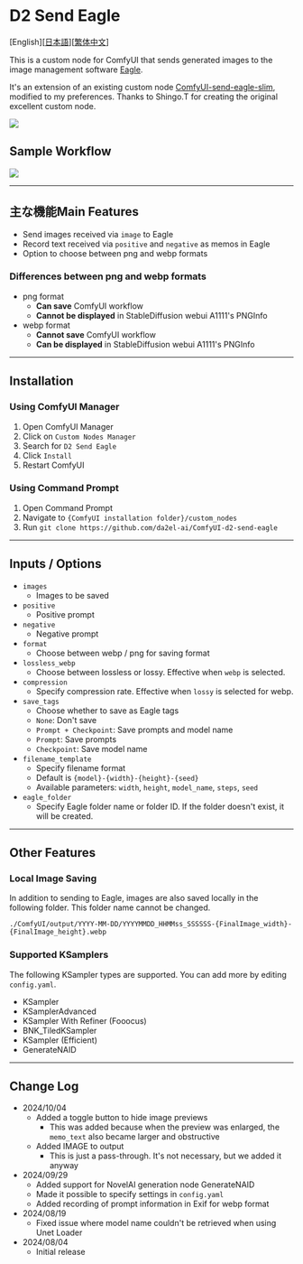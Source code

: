 # D2 Send Eagle

[English][<a href="README_ja.md">日本語</a>][<a href="README_zh.md">繁体中文</a>]

This is a custom node for ComfyUI that sends generated images to the image management software [Eagle](https://en.eagle.cool/).

It's an extension of an existing custom node [ComfyUI-send-eagle-slim](https://github.com/shingo1228/ComfyUI-send-eagle-slim), modified to my preferences. Thanks to Shingo.T for creating the original excellent custom node.

<img src="img/image.png">


## Sample Workflow

<img src="img/sample_workflow.png">


---

## 主な機能Main Features

- Send images received via `image` to Eagle
- Record text received via `positive` and `negative` as memos in Eagle
- Option to choose between png and webp formats


### Differences between png and webp formats

- png format
  - **Can save** ComfyUI workflow
  - **Cannot be displayed** in StableDiffusion webui A1111's PNGInfo
- webp format
  - **Cannot save** ComfyUI workflow
  - **Can be displayed** in StableDiffusion webui A1111's PNGInfo

---

## Installation

### Using ComfyUI Manager

1. Open ComfyUI Manager
2. Click on `Custom Nodes Manager`
3. Search for `D2 Send Eagle`
4. Click `Install`
5. Restart ComfyUI

### Using Command Prompt

1. Open Command Prompt
2. Navigate to `{ComfyUI installation folder}/custom_nodes`
3. Run `git clone https://github.com/da2el-ai/ComfyUI-d2-send-eagle`

---

## Inputs / Options

- `images`
  - Images to be saved
- `positive`
  - Positive prompt
- `negative`
  - Negative prompt
- `format`
  - Choose between webp / png for saving format
- `lossless_webp`
  - Choose between lossless or lossy. Effective when `webp` is selected.
- `compression`
  - Specify compression rate. Effective when `lossy` is selected for webp.
- `save_tags`
  - Choose whether to save as Eagle tags
  - `None`: Don't save
  - `Prompt + Checkpoint`: Save prompts and model name
  - `Prompt`: Save prompts
  - `Checkpoint`: Save model name
- `filename_template`
  - Specify filename format
  - Default is `{model}-{width}-{height}-{seed}`
  - Available parameters: `width`, `height`, `model_name`, `steps`, `seed`
- `eagle_folder`
  - Specify Eagle folder name or folder ID. If the folder doesn't exist, it will be created.

---

## Other Features

### Local Image Saving

In addition to sending to Eagle, images are also saved locally in the following folder.
This folder name cannot be changed.

`./ComfyUI/output/YYYY-MM-DD/YYYYMMDD_HHMMss_SSSSSS-{FinalImage_width}-{FinalImage_height}.webp`

### Supported KSamplers

The following KSampler types are supported.
You can add more by editing `config.yaml`.

- KSampler
- KSamplerAdvanced
- KSampler With Refiner (Fooocus)
- BNK_TiledKSampler
- KSampler (Efficient)
- GenerateNAID

---

## Change Log

- 2024/10/04
  - Added a toggle button to hide image previews
    - This was added because when the preview was enlarged, the `memo_text` also became larger and obstructive
  - Added IMAGE to output
    - This is just a pass-through. It's not necessary, but we added it anyway
- 2024/09/29
  - Added support for NovelAI generation node GenerateNAID
  - Made it possible to specify settings in `config.yaml`
  - Added recording of prompt information in Exif for webp format
- 2024/08/19
  - Fixed issue where model name couldn't be retrieved when using Unet Loader
- 2024/08/04
  - Initial release

